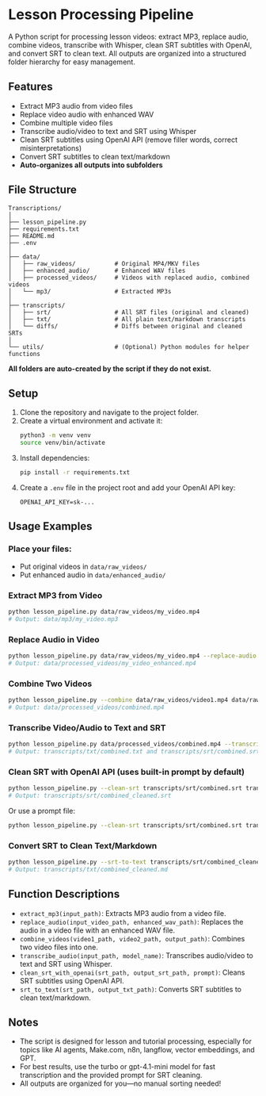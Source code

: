 # Lesson Processing Pipeline

A Python script for processing lesson videos: extract MP3, replace audio, combine videos, transcribe with Whisper, clean SRT subtitles with OpenAI, and convert SRT to clean text. All outputs are organized into a structured folder hierarchy for easy management.

## Features
- Extract MP3 audio from video files
- Replace video audio with enhanced WAV
- Combine multiple video files
- Transcribe audio/video to text and SRT using Whisper
- Clean SRT subtitles using OpenAI API (remove filler words, correct misinterpretations)
- Convert SRT subtitles to clean text/markdown
- **Auto-organizes all outputs into subfolders**

## File Structure
```
Transcriptions/
│
├── lesson_pipeline.py
├── requirements.txt
├── README.md
├── .env
│
├── data/
│   ├── raw_videos/           # Original MP4/MKV files
│   ├── enhanced_audio/       # Enhanced WAV files
│   ├── processed_videos/     # Videos with replaced audio, combined videos
│   └── mp3/                  # Extracted MP3s
│
├── transcripts/
│   ├── srt/                  # All SRT files (original and cleaned)
│   ├── txt/                  # All plain text/markdown transcripts
│   └── diffs/                # Diffs between original and cleaned SRTs
│
└── utils/                    # (Optional) Python modules for helper functions
```

**All folders are auto-created by the script if they do not exist.**

## Setup
1. Clone the repository and navigate to the project folder.
2. Create a virtual environment and activate it:
   ```bash
   python3 -m venv venv
   source venv/bin/activate
   ```
3. Install dependencies:
   ```bash
   pip install -r requirements.txt
   ```
4. Create a `.env` file in the project root and add your OpenAI API key:
   ```
   OPENAI_API_KEY=sk-...
   ```

## Usage Examples

### Place your files:
- Put original videos in `data/raw_videos/`
- Put enhanced audio in `data/enhanced_audio/`

### Extract MP3 from Video
```bash
python lesson_pipeline.py data/raw_videos/my_video.mp4
# Output: data/mp3/my_video.mp3
```

### Replace Audio in Video
```bash
python lesson_pipeline.py data/raw_videos/my_video.mp4 --replace-audio data/enhanced_audio/enhanced_audio.wav
# Output: data/processed_videos/my_video_enhanced.mp4
```

### Combine Two Videos
```bash
python lesson_pipeline.py --combine data/raw_videos/video1.mp4 data/raw_videos/video2.mp4 combined.mp4
# Output: data/processed_videos/combined.mp4
```

### Transcribe Video/Audio to Text and SRT
```bash
python lesson_pipeline.py data/processed_videos/combined.mp4 --transcribe --model turbo
# Output: transcripts/txt/combined.txt and transcripts/srt/combined.srt
```

### Clean SRT with OpenAI API (uses built-in prompt by default)
```bash
python lesson_pipeline.py --clean-srt transcripts/srt/combined.srt transcripts/srt/combined_cleaned.srt
# Output: transcripts/srt/combined_cleaned.srt
```
Or use a prompt file:
```bash
python lesson_pipeline.py --clean-srt transcripts/srt/combined.srt transcripts/srt/combined_cleaned.srt --prompt prompt.txt
```

### Convert SRT to Clean Text/Markdown
```bash
python lesson_pipeline.py --srt-to-text transcripts/srt/combined_cleaned.srt transcripts/txt/combined_cleaned.md
# Output: transcripts/txt/combined_cleaned.md
```

## Function Descriptions
- `extract_mp3(input_path)`: Extracts MP3 audio from a video file.
- `replace_audio(input_video_path, enhanced_wav_path)`: Replaces the audio in a video file with an enhanced WAV file.
- `combine_videos(video1_path, video2_path, output_path)`: Combines two video files into one.
- `transcribe_audio(input_path, model_name)`: Transcribes audio/video to text and SRT using Whisper.
- `clean_srt_with_openai(srt_path, output_srt_path, prompt)`: Cleans SRT subtitles using OpenAI API.
- `srt_to_text(srt_path, output_txt_path)`: Converts SRT subtitles to clean text/markdown.

## Notes
- The script is designed for lesson and tutorial processing, especially for topics like AI agents, Make.com, n8n, langflow, vector embeddings, and GPT.
- For best results, use the turbo or gpt-4.1-mini model for fast transcription and the provided prompt for SRT cleaning.
- All outputs are organized for you—no manual sorting needed! 